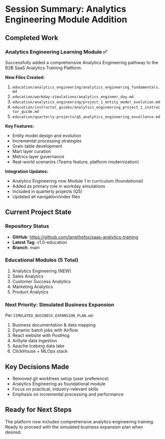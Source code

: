# Session Summary: Analytics Engineering Module Addition

## Completed Work

### Analytics Engineering Learning Module ✅
Successfully added a comprehensive Analytics Engineering pathway to the B2B SaaS Analytics Training Platform.

**New Files Created:**
1. `education/analytics_engineering/analytics_engineering_fundamentals.md`
2. `education/workday-simulations/analytics_engineer_day.md`  
3. `education/analytics_engineering/project_1_entity_model_evolution.md`
4. `education/instructor_guides/analytics_engineering_project_1_instructor_guide.md`
5. `education/quarterly-projects/q5_analytics_engineering_excellence.md`

**Key Features:**
- Entity model design and evolution
- Incremental processing strategies
- Grain table development
- Mart layer curation
- Metrics layer governance
- Real-world scenarios (Teams feature, platform modernization)

**Integration Updates:**
- Analytics Engineering now Module 1 in curriculum (foundational)
- Added as primary role in workday simulations
- Included in quarterly projects (Q5)
- Updated all navigation/index files

## Current Project State

### Repository Status
- **GitHub**: https://github.com/lanethefox/saas-analytics-training
- **Latest Tag**: v1.0-education
- **Branch**: main

### Educational Modules (5 Total)
1. Analytics Engineering (NEW)
2. Sales Analytics
3. Customer Success Analytics
4. Marketing Analytics
5. Product Analytics

### Next Priority: Simulated Business Expansion
Per `SIMULATED_BUSINESS_EXPANSION_PLAN.md`:
1. Business documentation & data mapping
2. Dynamic batch jobs with Airflow
3. React website with PostHog
4. Airbyte data ingestion
5. Apache Iceberg data lake
6. ClickHouse + MLOps stack

## Key Decisions Made
- Removed git worktrees setup (user preference)
- Analytics Engineering as foundational module
- Focus on practical, industry-relevant skills
- Emphasis on incremental processing and performance

## Ready for Next Steps
The platform now includes comprehensive analytics engineering training. Ready to proceed with the simulated business expansion plan when desired.